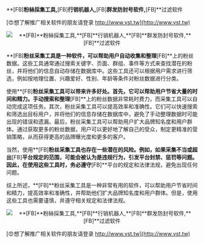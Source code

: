 **[FB]**粉絲採集工具,**[FB]**行销机器人,**[FB]**群发防封号软件,**[FB]**过滤软件

[😍想了解推广相关软件的朋友请登录 http://www.vst.tw](http://www.vst.tw)

 <center><img src="https://vst.tw/MP4/tuiguang/png/3.png" alt="**[FB]**粉絲採集工具,**[FB]**行销机器人,**[FB]**群发防封号软件,**[FB]**过滤软件"></center>

**[FB]**粉丝采集工具是一种软件，可以帮助用户自动收集和整理**[FB]**上的粉丝数据。这些工具通常通过搜索关键字、页面、群组、事件等方式来查找潜在的粉丝，并将他们的信息自动存储在数据库中。这些工具还可以根据用户需求进行筛选，例如按地理位置、兴趣爱好、性别、年龄等条件对粉丝数据进行分类。

使用**[FB]**粉丝采集工具可以带来许多好处。首先，它可以帮助用户节省大量的时间和精力。手动搜索和整理**[FB]**上的粉丝数据非常耗时费力，而采集工具可以自动完成这项任务。其次，粉丝采集工具可以提高效率和准确性。它们可以快速搜索和筛选出目标用户，并将他们的信息存储在数据库中，避免了手动整理数据时可能出现的错误和遗漏。最后，粉丝采集工具可以帮助用户扩大品牌知名度和用户群体。通过获取更多的粉丝数据，用户可以更好地了解自己的受众，制定更精准的营销策略，从而获得更高的品牌曝光度和更多的客户。

当然，使用**[FB]**粉丝采集工具也存在一些潜在的风险。例如，如果采集不当或超出**[FB]**平台规定的范围，可能会被认为是违规行为，引发平台封禁、惩罚等问题。因此，在使用这些工具时，务必遵守**[FB]**平台的规定和法律法规，避免出现任何问题。

综上所述，**[FB]**粉丝采集工具是一种非常有用的软件，可以帮助用户节省时间和精力，提高效率和准确性，并帮助他们扩大品牌知名度和用户群体。但是，使用这些工具也需要谨慎，并遵守相关规定和法律法规。

 <center><img src="https://vst.tw/MP4/tuiguang/png/7.png" alt="**[FB]**粉絲採集工具,**[FB]**行销机器人,**[FB]**群发防封号软件,**[FB]**过滤软件"></center>

[😍想了解推广相关软件的朋友请登录 http://www.vst.tw](http://www.vst.tw)



